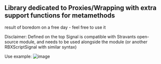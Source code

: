 ## Library dedicated to Proxies/Wrapping with extra support functions for metamethods
result of boredom on a free day - feel free to use it

Disclaimer: Defined on the top Signal is compatible with Stravants open-source module, and needs to be used alongside the module (or another RBXScriptSignal with similar syntax)

Use example:
![image](https://github.com/ocelot81/ProxyLib/assets/128096274/aad846d0-f565-4107-b4bf-31b865237679)


